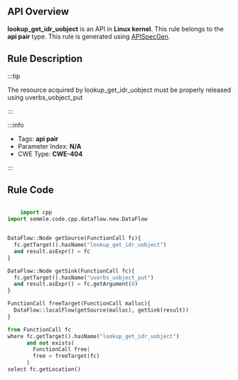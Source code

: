 ---
---


## API Overview
**lookup_get_idr_uobject** is an API in **Linux kernel**. This rule belongs to the **api pair** type. This rule is generated using [APISpecGen](../../tools/APISpecGen).
## Rule Description

:::tip

The resource acquired by lookup_get_idr_uobject must be properly released using uverbs_uobject_put

:::

:::info

- Tags: **api pair**
- Parameter Index: **N/A**
- CWE Type: **CWE-404**

:::

## Rule Code
```python

    import cpp
import semmle.code.cpp.dataflow.new.DataFlow


DataFlow::Node getSource(FunctionCall fc){
  fc.getTarget().hasName("lookup_get_idr_uobject")
  and result.asExpr() = fc
}

DataFlow::Node getSink(FunctionCall fc){
  fc.getTarget().hasName("uverbs_uobject_put")
  and result.asExpr() = fc.getArgument(0)
}

FunctionCall freeTarget(FunctionCall malloc){
  DataFlow::localFlow(getSource(malloc), getSink(result))
}

from FunctionCall fc
where fc.getTarget().hasName("lookup_get_idr_uobject")
      and not exists(
        FunctionCall free| 
        free = freeTarget(fc)
      )
select fc.getLocation()

    
```